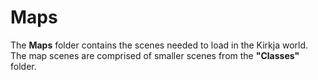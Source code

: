 # Maps
The **Maps** folder contains the scenes needed to load in the Kirkja world. The map scenes are comprised of smaller scenes from the **"Classes"** folder.
